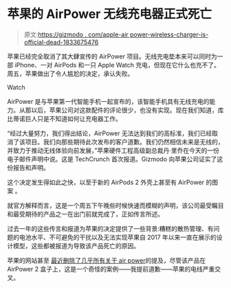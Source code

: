 # 苹果的 AirPower 无线充电器正式死亡

> 原文:[https://gizmodo . com/apple-air power-wireless-charger-is-official-dead-1833675476](https://gizmodo.com/apples-airpower-wireless-charger-is-officially-dead-1833675476)

苹果已经完全取消了其大肆宣传的 AirPower 项目。无线充电垫本来可以同时为一部 iPhone、一对 AirPods 和一只 Apple Watch 充电，但现在它什么也充不了。周五，苹果做出了令人尴尬的决定，承认失败。

Watch

AirPower 是与苹果第一代智能手机一起宣布的，该智能手机具有无线充电的能力。从那以后，苹果公司对这款配件的评论很少，也没有实现。现在我们知道，库比蒂诺巨人只是不知道如何让充电器工作。

“经过大量努力，我们得出结论，AirPower 无法达到我们的高标准，我们已经取消了该项目。我们向那些期待此次发布的客户道歉。我们仍然相信未来是无线的，并致力于推动无线体验向前发展，”苹果硬件工程高级副总裁丹·里乔在今天的一份电子邮件声明中说。这是 TechCrunch 首次报道。Gizmodo 向苹果公司证实了这份报告和声明。

这个决定发生得如此之快，以至于新的 AirPods 2 外壳上甚至有 AirPower 的图案 。

就官方解释而言，这是一个周五下午晚些时候快速而模糊的声明，该公司最受瞩目和最受期待的产品之一在出门前就完成了，正如传言所述。

过去一年的这些传言和报道为苹果的决定提供了一些背景:糟糕的散热管理、有问题的电池水平、不可避免的干扰以及无法实现苹果自 2017 年以来一直在展示的设计模型，这些都被报道为导致该产品死亡的原因。

苹果的网站甚至 [最近删除了几乎所有关于 air power](https://www.macrumors.com/2018/09/12/no-sign-of-airpower-at-september-event/)的提及，尽管该产品在 AirPower 2 盒子上，这是一个奇怪的案例——我提前道歉——苹果的电线严重交叉。